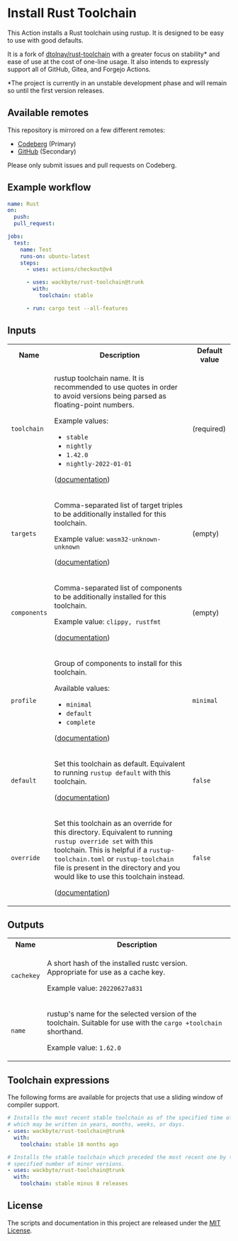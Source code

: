 # Install Rust Toolchain

This Action installs a Rust toolchain using rustup. It is designed to be easy to
use with good defaults.

It is a fork of [dtolnay/rust-toolchain] with a greater focus on stability\* and
ease of use at the cost of one-line usage. It also intends to expressly support
all of GitHub, Gitea, and Forgejo Actions.

\*The project is currently in an unstable development phase and will remain so
until the first version releases.

[dtolnay/rust-toolchain]: https://github.com/dtolnay/rust-toolchain

## Available remotes

This repository is mirrored on a few different remotes:

- [Codeberg] (Primary)
- [GitHub] (Secondary)

Please only submit issues and pull requests on Codeberg.

[Codeberg]: https://codeberg.org/wackbyte/rust-toolchain
[GitHub]: https://github.com/wackbyte/rust-toolchain

## Example workflow

```yaml
name: Rust
on:
  push:
  pull_request:

jobs:
  test:
    name: Test
    runs-on: ubuntu-latest
    steps:
      - uses: actions/checkout@v4

      - uses: wackbyte/rust-toolchain@trunk
        with:
          toolchain: stable

      - run: cargo test --all-features
```

## Inputs

<table>
<tr>
  <th>Name</th>
  <th>Description</th>
  <th>Default value</th>
</tr>
<tr>
  <td><code>toolchain</code></td>
  <td>

  rustup toolchain name.
  It is recommended to use quotes in order to avoid versions being parsed as floating-point numbers.

  Example values:
  - `stable`
  - `nightly`
  - `1.42.0`
  - `nightly-2022-01-01`

  ([documentation][toolchain-doc])
  </td>
  <td>(required)</td>
</tr>
<tr>
  <td><code>targets</code></td>
  <td>

  Comma-separated list of target triples to be additionally installed for this toolchain.

  Example value: `wasm32-unknown-unknown`

  ([documentation][targets-doc])
  </td>
  <td>(empty)</td>
</tr>
<tr>
  <td><code>components</code></td>
  <td>
  
  Comma-separated list of components to be additionally installed for this toolchain.

  Example value: `clippy, rustfmt`

  ([documentation][components-doc])
  </td>
  <td>(empty)</td>
</tr>
<tr>
  <td><code>profile</code></td>
  <td>
  
  Group of components to install for this toolchain.

  Available values:
  - `minimal`
  - `default`
  - `complete`

  ([documentation][profile-doc])
  </td>
  <td><code>minimal</code></td>
</tr>
<tr>
  <td><code>default</code></td>
  <td>

  Set this toolchain as default.
  Equivalent to running `rustup default` with this toolchain.

  ([documentation][default-doc])
  </td>
  <td><code>false</code></td>
</tr>
<tr>
  <td><code>override</code></td>
  <td>

  Set this toolchain as an override for this directory.
  Equivalent to running `rustup override set` with this toolchain.
  This is helpful if a `rustup-toolchain.toml` or `rustup-toolchain` file is present in the directory and you would like to use this toolchain instead.

  ([documentation][override-doc])
  </td>
  <td><code>false</code></td>
</tr>
</table>

[toolchain-doc]: https://rust-lang.github.io/rustup/concepts/toolchains.html#toolchain-specification
[targets-doc]: https://doc.rust-lang.org/rustc/platform-support.html
[components-doc]: https://rust-lang.github.io/rustup/concepts/components.html
[profile-doc]: https://rust-lang.github.io/rustup/concepts/profiles.html
[default-doc]: https://rust-lang.github.io/rustup/overrides.html#default-toolchain
[override-doc]: https://rust-lang.github.io/rustup/overrides.html

## Outputs

<table>
<tr>
  <th>Name</th>
  <th>Description</th>
</tr>
<tr>
  <td><code>cachekey</code></td>
  <td>

  A short hash of the installed rustc version.
  Appropriate for use as a cache key.

  Example value: `20220627a831`
  </td>
</tr>
<tr>
  <td><code>name</code></td>
  <td>

  rustup's name for the selected version of the toolchain.
  Suitable for use with the `cargo +toolchain` shorthand.

  Example value: `1.62.0`
  </td>
</tr>
</table>

## Toolchain expressions

The following forms are available for projects that use a sliding window of
compiler support.

```yaml
# Installs the most recent stable toolchain as of the specified time offset,
# which may be written in years, months, weeks, or days.
- uses: wackbyte/rust-toolchain@trunk
  with:
    toolchain: stable 18 months ago
```

```yaml
# Installs the stable toolchain which preceded the most recent one by the
# specified number of minor versions.
- uses: wackbyte/rust-toolchain@trunk
  with:
    toolchain: stable minus 8 releases
```

## License

The scripts and documentation in this project are released under the [MIT
License].

[MIT License]: LICENSE
